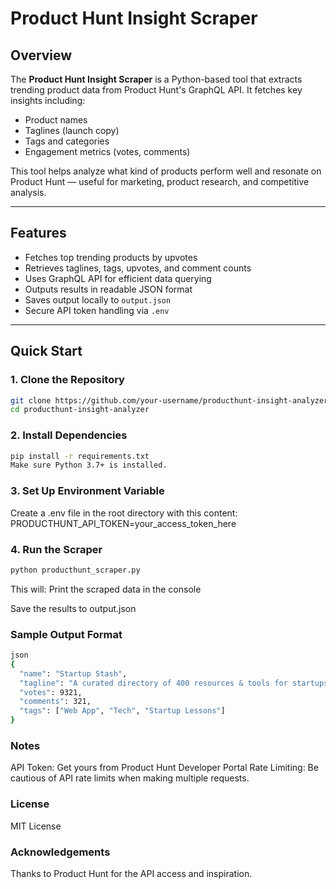 # Product Hunt Insight Scraper

## Overview

The **Product Hunt Insight Scraper** is a Python-based tool that extracts trending product data from Product Hunt's GraphQL API. It fetches key insights including:

- Product names
- Taglines (launch copy)
- Tags and categories
- Engagement metrics (votes, comments)

This tool helps analyze what kind of products perform well and resonate on Product Hunt — useful for marketing, product research, and competitive analysis.

---

## Features

-  Fetches top trending products by upvotes
-  Retrieves taglines, tags, upvotes, and comment counts
-  Uses GraphQL API for efficient data querying
-  Outputs results in readable JSON format
-  Saves output locally to `output.json`
-  Secure API token handling via `.env`

---

##  Quick Start

### 1. Clone the Repository

```bash
git clone https://github.com/your-username/producthunt-insight-analyzer.git
cd producthunt-insight-analyzer
```

### 2. Install Dependencies

```bash
pip install -r requirements.txt
Make sure Python 3.7+ is installed.
```
### 3. Set Up Environment Variable

Create a .env file in the root directory with this content:
PRODUCTHUNT_API_TOKEN=your_access_token_here

### 4. Run the Scraper

```bash
python producthunt_scraper.py
```
This will:
Print the scraped data in the console

Save the results to output.json

### Sample Output Format
```bash
json
{
  "name": "Startup Stash",
  "tagline": "A curated directory of 400 resources & tools for startups",
  "votes": 9321,
  "comments": 321,
  "tags": ["Web App", "Tech", "Startup Lessons"]
}
```

### Notes
API Token: Get yours from Product Hunt Developer Portal
Rate Limiting: Be cautious of API rate limits when making multiple requests.

### License
MIT License

### Acknowledgements
Thanks to Product Hunt for the API access and inspiration.